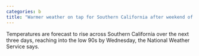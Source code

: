 ```yaml
---
categories: b
title: "Warmer weather on tap for Southern California after weekend of storms"
---
```

Temperatures are forecast to rise across Southern California over the next three days, reaching into the low 90s by Wednesday, the National Weather Service says.